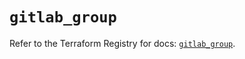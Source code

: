 # `gitlab_group`

Refer to the Terraform Registry for docs: [`gitlab_group`](https://registry.terraform.io/providers/gitlabhq/gitlab/18.3.0/docs/resources/group).
